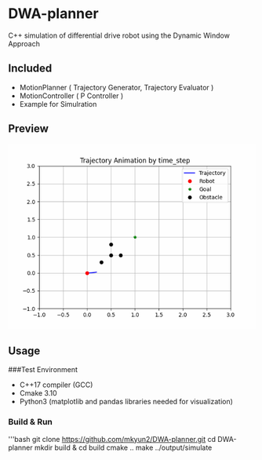 # DWA-planner

C++ simulation of differential drive robot using the Dynamic Window Approach

## Included
 - MotionPlanner ( Trajectory Generator, Trajectory Evaluator )
 - MotionController ( P Controller )
 - Example for Simulration
## Preview
![simulate.gif](figure/simulate.gif)

## Usage
###Test Environment
 - C++17 compiler (GCC)
 - Cmake 3.10
 - Python3 (matplotlib and pandas libraries needed for visualization)
### Build & Run
'''bash
git clone https://github.com/mkyun2/DWA-planner.git
cd DWA-planner
mkdir build & cd build
cmake ..
make
../output/simulate
